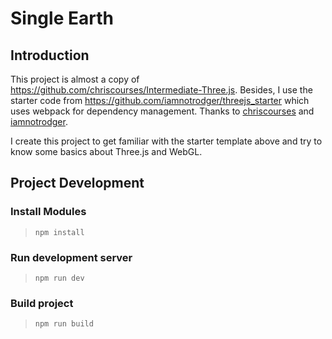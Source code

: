 # Single Earth

## Introduction
This project is almost a copy of https://github.com/chriscourses/Intermediate-Three.js. Besides, I use the starter code from https://github.com/iamnotrodger/threejs_starter which uses webpack for dependency management. Thanks to [chriscourses](https://github.com/chriscourses) and [iamnotrodger](https://github.com/iamnotrodger).

I create this project to get familiar with the starter template above and try to know some basics about Three.js and WebGL.

## Project Development
### Install Modules

> `npm install`

### Run development server

> `npm run dev`

### Build project

> `npm run build`
